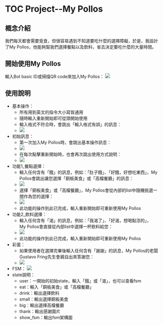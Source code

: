 # TOC Project--My Pollos
## 概念介紹
我們每天都會需要覓食，但很容易遇到不知道要吃什麼的選擇障礙，於是，我設計了My Pollos，他能夠幫我們選擇餐點以及飲料，省去決定要吃什麼的大量時間。
## 開始使用My Pollos
輸入Bot basic ID或掃描QR code來加入My Pollos：
![](https://i.imgur.com/2TpaHN1.png)
## 使用說明
- 基本操作：
    - 所有用到英文的指令大小寫皆通用
    - 隨時輸入重新開始即可從頭開始使用
    - 輸入格式不符合時，會跳出「輸入格式有誤」的訊息：
    - ![](https://i.imgur.com/tF2F5ZZ.jpg)
- 初始訊息：
    - 第一次加入My Pollos時，會跳出基本操作訊息：
    -  ![](https://i.imgur.com/4Dym10R.png)
    -  在每次點擊重新開始時，也會再次跳出使用方式說明：
    -  ![](https://i.imgur.com/yPnPCSP.jpg)
- 功能1_餐點選擇：
    - 輸入任何含有「餓」的訊息，例如：「肚子餓」、「好餓，好想吃東西」，My Pollos會跳出讓您選擇「銅板美食」或「高檔餐廳」的訊息：
    -  ![](https://i.imgur.com/5E1kxMl.jpg)
    -  選擇「銅板美食」或「高檔餐廳」，My Pollos會從內部的list中隨機挑選一間作為您的選擇：
    - ![](https://i.imgur.com/JCWMSQH.jpg)
    - 此功能的操作到此已完成，輸入重新開始即可重新使用My Pollos
- 功能2_飲料選擇：
    -  輸入任何含有「渴」的訊息，例如：「我渴了」、「好渴，想喝點涼的」， My Pollos會直接從內部list中選擇一杯飲料給您：
    -  ![](https://i.imgur.com/Mo3t60a.jpg)
    -  此功能的操作到此已完成，輸入重新開始即可重新使用My Pollos
- 彩蛋：
    - 如果使用者在選擇完畢後輸入任何含有「謝謝」的訊息，My Pollos的老闆Gustavo Fring先生會親自出來答謝您：
    -  ![](https://i.imgur.com/TC9SDzQ.jpg)
- FSM：
![](https://i.imgur.com/Sn79Ez9.png)
- state說明：
    - user：一開始的初始state，輸入「餓」或「渴」，也可以查看fsm
    - eat：輸入「銅板美食」或「高檔餐廳」
    - drink：輸出選擇飲料
    - small：輸出選擇銅板美食
    - big：輸出選擇高檔餐廳
    - thank：輸出感謝圖片
    - show_fsm：輸出fsm架構圖


